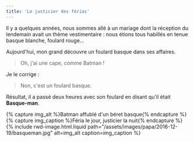 ```yaml
---
title: 'Le justicier des férias'
---
```


Il y a quelques années, nous sommes allé à un mariage dont la réception du lendemain avait un thème vestimentaire : nous étions tous habillés en tenue basque blanche, foulard rouge…

<!-- more -->

Aujourd'hui, mon grand découvre un foulard basque dans ses affaires.

> Oh, j'ai une cape, comme Batman !

Je le corrige :

> Non, c'est un foulard basque.

Résultat, il a passé deux heures avec son foulard en disant qu'il était **Basque-man**.

{% capture img_alt %}Batman affublé d'un béret basque{% endcapture %}
{% capture img_caption %}Féria le jour, justicier la nuit{% endcapture %}
{% include rwd-image.html.liquid
path="/assets/images/papa/2016-12-19/basqueman.jpg"
alt=img_alt
caption=img_caption
%}